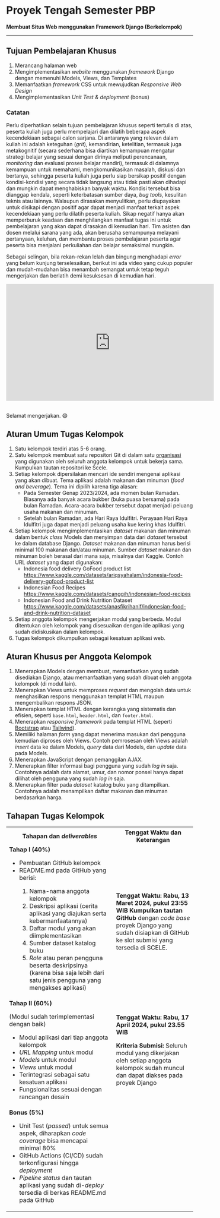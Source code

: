 # Proyek Tengah Semester PBP

**Membuat Situs Web menggunakan Framework Django (Berkelompok)**

---

## Tujuan Pembelajaran Khusus

1. Merancang halaman web
2. Mengimplementasikan *website* menggunakan *framework* Django dengan memenuhi Models, Views, dan Templates 
3. Memanfaatkan *framework* CSS untuk mewujudkan *Responsive Web Design*
4. Mengimplementasikan *Unit Test & deployment* (bonus)

### Catatan

Perlu diperhatikan selain tujuan pembelajaran khusus seperti tertulis di atas, peserta kuliah juga perlu mempelajari dan dilatih beberapa aspek kecendekiaan sebagai calon sarjana. Di antaranya yang relevan dalam kuliah ini adalah keteguhan (*grit*), kemandirian, ketelitian, termasuk juga metakognitif (secara sederhana bisa diartikan kemampuan mengatur strategi belajar yang sesuai dengan dirinya meliputi perencanaan, *monitoring* dan evaluasi proses belajar mandiri), termasuk di dalamnya kemampuan untuk memahami, mengkomunikasikan masalah, diskusi dan bertanya, sehingga peserta kuliah juga perlu siap bersikap positif dengan kondisi-kondisi yang secara tidak langsung atau tidak pasti akan dihadapi dan mungkin dapat menghabiskan banyak waktu. Kondisi tersebut bisa dianggap kendala, seperti keterbatasan sumber daya, *bug tools*, kesulitan teknis atau lainnya. Walaupun dirasakan menyulitkan, perlu diupayakan untuk disikapi dengan positif agar dapat menjadi manfaat terkait aspek kecendekiaan yang perlu dilatih peserta kuliah. Sikap negatif hanya akan memperburuk keadaan dan menghilangkan manfaat tugas ini untuk pembelajaran yang akan dapat dirasakan di kemudian hari. Tim asisten dan dosen melalui sarana yang ada, akan berusaha semampunya melayani pertanyaan, keluhan, dan membantu proses pembelajaran peserta agar peserta bisa menjalani perkuliahan dan belajar semaksimal mungkin.

Sebagai selingan, bila rekan-rekan lelah dan bingung menghadapi *error* yang belum kunjung terselesaikan, berikut ini ada video yang cukup populer dan mudah-mudahan bisa menambah semangat untuk tetap teguh mengerjakan dan berlatih demi kesuksesan di kemudian hari.

<iframe width="560" height="315" src="https://www.youtube-nocookie.com/embed/42-hh-iMJJI" title="YouTube video player" frameborder="0" allow="accelerometer; autoplay; clipboard-write; encrypted-media; gyroscope; picture-in-picture" allowfullscreen></iframe><br /><br />

Selamat mengerjakan. 😄

## Aturan Umum Tugas Kelompok

1. Satu kelompok terdiri atas 5-6 orang.
2. Satu kelompok membuat satu repositori Git di dalam satu [organisasi](https://docs.github.com/en/organizations/collaborating-with-groups-in-organizations/about-organizations) yang digunakan oleh seluruh anggota kelompok untuk bekerja sama. Kumpulkan tautan repositori ke Scele.
3. Setiap kelompok dipersilakan mencari ide sendiri mengenai aplikasi yang akan dibuat. Tema aplikasi adalah makanan dan minuman (*food and beverage*). Tema ini dipilih karena tiga alasan:
	- Pada Semester Genap 2023/2024, ada momen bulan Ramadan. Biasanya ada banyak acara bukber (buka puasa bersama) pada bulan Ramadan. Acara-acara bukber tersebut dapat menjadi peluang usaha makanan dan minuman.
    - Setelah bulan Ramadan, ada Hari Raya Idulfitri. Perayaan Hari Raya Idulfitri juga dapat menjadi peluang usaha kue kering khas Idulfitri.
4. Setiap kelompok mengimplementasikan *dataset* makanan dan minuman dalam bentuk *class* Models dan menyimpan data dari *dataset* tersebut ke dalam database Django. *Dataset* makanan dan minuman harus berisi minimal 100 makanan dan/atau minuman. Sumber *dataset* makanan dan minuman boleh berasal dari mana saja, misalnya dari Kaggle. Contoh URL *dataset* yang dapat digunakan: 
	- Indonesia food delivery GoFood product list https://www.kaggle.com/datasets/ariqsyahalam/indonesia-food-delivery-gofood-product-list 
	- Indonesian Food Recipes https://www.kaggle.com/datasets/canggih/indonesian-food-recipes
	- Indonesian Food and Drink Nutrition Dataset https://www.kaggle.com/datasets/anasfikrihanif/indonesian-food-and-drink-nutrition-dataset 
5. Setiap anggota kelompok mengerjakan modul yang berbeda. Modul ditentukan oleh kelompok yang disesuaikan dengan ide aplikasi yang sudah didiskusikan dalam kelompok.
6. Tugas kelompok dikumpulkan sebagai kesatuan aplikasi web.

## Aturan Khusus per Anggota Kelompok

1. Menerapkan Models dengan membuat, memanfaatkan yang sudah disediakan Django, atau memanfaatkan yang sudah dibuat oleh anggota kelompok (di modul lain). 
2. Menerapkan Views untuk memproses *request* dan mengolah data untuk menghasilkan respons menggunakan templat HTML maupun mengembalikan respons JSON. 
3. Menerapkan templat HTML dengan kerangka yang sistematis dan efisien, seperti `base.html`, `header.html`, dan `footer.html`.
4. Menerapkan *responsive framework* pada templat HTML (seperti [Bootstrap](https://getbootstrap.com/) atau [Tailwind](https://tailwindcss.com/)).
5. Memiliki halaman *form* yang dapat menerima masukan dari pengguna kemudian diproses oleh Views. Contoh pemrosesan oleh Views adalah *insert* data ke dalam Models, *query* data dari Models, dan *update* data pada Models.
6. Menerapkan JavaScript dengan pemanggilan AJAX.
7. Menerapkan filter informasi bagi pengguna yang sudah *log in* saja. Contohnya adalah data alamat, umur, dan nomor ponsel hanya dapat dilihat oleh pengguna yang sudah *log in* saja.
8. Menerapkan filter pada *dataset* katalog buku yang ditampilkan. Contohnya adalah menampilkan daftar makanan dan minuman berdasarkan harga.

## Tahapan Tugas Kelompok

<table>
    <tr>
        <th>Tahapan dan <em>deliverables</em></th>
        <th>Tenggat Waktu dan Keterangan</th>
    </tr>
    <tr>
        <td>
            <b>Tahap I (40%)</b>
            <ul>
                <li>Pembuatan GitHub kelompok</li>
                <li>README.md pada GitHub yang berisi:</li>
                    <ol>
                        <li>Nama-nama anggota kelompok</li>
                        <li>Deskripsi aplikasi (cerita aplikasi yang diajukan serta kebermanfaatannya)</li>
                        <li>Daftar modul yang akan diimplementasikan</li>
                        <li>Sumber dataset katalog buku</li>
						<li><em>Role</em> atau peran pengguna beserta deskripsinya (karena bisa saja lebih dari satu jenis pengguna yang mengakses aplikasi)</li>
                    </ol>
            </ul>
        </td>
        <td>
            <b>Tenggat Waktu: Rabu, 13 Maret 2024, pukul 23:55 WIB</b>
            <b>Kumpulkan tautan GitHub</b> dengan <em>code base</em> proyek Django yang sudah disiapkan di GitHub ke slot submisi yang tersedia di SCELE.
        </td>
    </tr>
    <tr>
        <td>
            <b>Tahap II (60%)</b>
            <p>(Modul sudah terimplementasi dengan baik)</p>
            <ul>
                <li>Modul aplikasi dari tiap anggota kelompok</li>
                <li><em>URL Mapping</em> untuk modul</li>
                <li><em>Models</em> untuk modul</li>
                <li><em>Views</em> untuk modul</li>
                <li>Terintegrasi sebagai satu kesatuan aplikasi</li>
                <li>Fungsionalitas sesuai dengan rancangan desain</li>
            </ul>
        </td>
        <td>
            <b>Tenggat Waktu: Rabu, 17 April 2024, pukul 23.55 WIB</b>
            <p><b>Kriteria Submisi:</b> Seluruh modul yang dikerjakan oleh setiap anggota kelompok sudah muncul dan dapat diakses pada proyek Django</p>
        </td>
    </tr>
    <tr>
        <td>
            <b>Bonus (5%)</b>
            <ul>
                <li>Unit Test (<em>passed</em>) untuk semua aspek, diharapkan <em>code coverage</em> bisa mencapai minimal 80%</li>
                <li>GitHub Actions (CI/CD) sudah terkonfigurasi hingga <em>deployment</em></li>
                <li><em>Pipeline status</em> dan tautan aplikasi yang sudah di-<em>deploy</em> tersedia di berkas README.md pada GitHub</li>
            </ul>
        </td>
        <td></td>
    </tr>
</table>